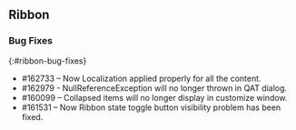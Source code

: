 ## Ribbon

### Bug Fixes
{:#ribbon-bug-fixes} 

* \#162733 – Now Localization applied properly for all the content.
* \#162979 - NullReferenceException will no longer thrown in QAT dialog.
* \#160099 – Collapsed items will no longer display in customize window.
* \#161531 – Now Ribbon state toggle button visibility problem has been fixed.
